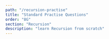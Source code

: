 ```yaml
---
path: "/recursion-practise"
title: "Standard Practise Questions"
order: "8G"
section: "Recursion"
description: "learn Recursion from scratch"
---
```

